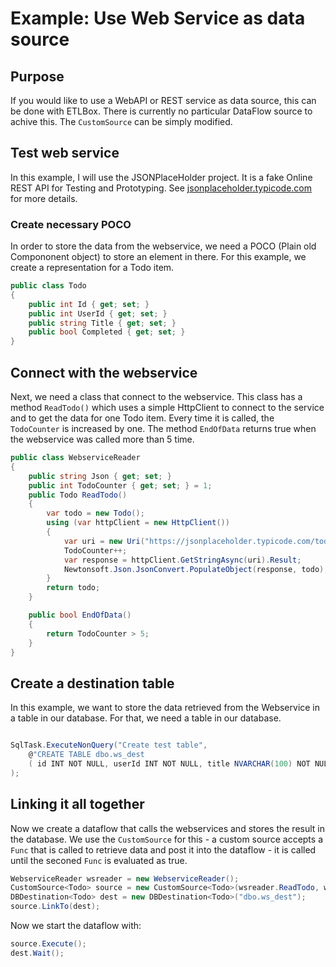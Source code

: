 # Example: Use Web Service as data source

## Purpose
If you would like to use a WebAPI or REST service as data source, this can be done with ETLBox.
There is currently no particular DataFlow source to achive this. The `CustomSource` can be simply modified.

## Test web service 
In this example, I will use the JSONPlaceHolder project. It is a fake Online REST API for Testing and Prototyping.
See [jsonplaceholder.typicode.com](https://jsonplaceholder.typicode.com) for more details.


### Create necessary POCO

In order to store the data from the webservice, we need a POCO (Plain old Compononent object) to store an element in there. 
For this example, we create a representation for a Todo item.

```C#
public class Todo
{
    public int Id { get; set; }
    public int UserId { get; set; }
    public string Title { get; set; }
    public bool Completed { get; set; }
}
```

## Connect with the webservice

Next, we need a class that connect to the webservice. This class has a method `ReadTodo()` which uses 
a simple HttpClient to connect to the service and to get the data for one Todo item. 
Every time it is called, the `TodoCounter` is increased by one. The method `EndOfData` returns true when the webservice 
was called more than 5 time.

```C#
public class WebserviceReader
{
    public string Json { get; set; }
    public int TodoCounter { get; set; } = 1;
    public Todo ReadTodo()
    {
        var todo = new Todo();
        using (var httpClient = new HttpClient())
        {
            var uri = new Uri("https://jsonplaceholder.typicode.com/todos/" + TodoCounter);
            TodoCounter++;
            var response = httpClient.GetStringAsync(uri).Result;
            Newtonsoft.Json.JsonConvert.PopulateObject(response, todo);
        }
        return todo;
    }

    public bool EndOfData()
    {
        return TodoCounter > 5;
    }
}
```

## Create a destination table

In this example, we want to store the data retrieved from the Webservice in a table in our database. 
For that, we need a table in our database. 

```C#

SqlTask.ExecuteNonQuery("Create test table",
    @"CREATE TABLE dbo.ws_dest 
    ( id INT NOT NULL, userId INT NOT NULL, title NVARCHAR(100) NOT NULL, completed BIT NOT NULL )"
);
```

## Linking it all together

Now we create a dataflow that calls the webservices and stores the result in the database.
We use the `CustomSource` for this - a custom source accepts a `Func` that is called to 
retrieve data and post it into the dataflow - it is called until the seconed `Func` is evaluated as true. 

```C#
WebserviceReader wsreader = new WebserviceReader();
CustomSource<Todo> source = new CustomSource<Todo>(wsreader.ReadTodo, wsreader.EndOfData);
DBDestination<Todo> dest = new DBDestination<Todo>("dbo.ws_dest");
source.LinkTo(dest);
```

Now we start the dataflow with:

```C#
source.Execute();
dest.Wait();
```





